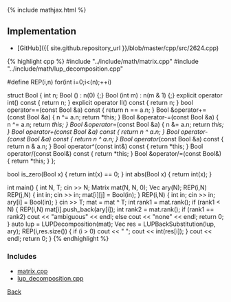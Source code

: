 {% include mathjax.html %}



## Implementation

- [GitHub]({{ site.github.repository_url }}/blob/master/cpp/src/2624.cpp)

{% highlight cpp %}
#include "../include/math/matrix.cpp"
#include "../include/math/lup_decomposition.cpp"

#define REP(i,n) for(int i=0;i<(n);++i)

struct Bool {
  int n;
  Bool () : n(0) {;}
  Bool (int m) : n(m & 1) {;}
  explicit operator int() const { return n; }
  explicit operator ll() const { return n; }
  bool operator==(const Bool &a) const { return n == a.n; }
  Bool &operator+=(const Bool &a) { n ^= a.n; return *this; }
  Bool &operator-=(const Bool &a) { n ^= a.n; return *this; }
  Bool &operator*=(const Bool &a) { n &= a.n; return *this; }
  Bool operator+(const Bool &a) const { return n ^ a.n; }
  Bool operator-(const Bool &a) const { return n ^ a.n; }
  Bool operator*(const Bool &a) const { return n & a.n; }
  Bool operator^(const int&) const { return *this; }
  Bool operator/(const Bool&) const { return *this; }
  Bool &operator/=(const Bool&) { return *this; }
};

bool is_zero(Bool x) { return int(x) == 0; }
int abs(Bool x) { return int(x); }

int main() {
  int N, T;
  cin >> N;
  Matrix<Bool> mat(N, N, 0);
  Vec<Bool> ary(N);
  REP(i,N) REP(j,N) {
    int in; cin >> in;
    mat[i][j] = Bool(in);
  }
  REP(i,N) {
    int in;
    cin >> in;
    ary[i] = Bool(in);
  }
  cin >> T;
  mat = mat ^ T;
  int rank1 = mat.rank();
  if (rank1 < N) {
    REP(i,N) mat[i].push_back(ary[i]);
    int rank2 = mat.rank();
    if (rank1 == rank2) cout << "ambiguous" << endl;
    else cout << "none" << endl;
    return 0;
  }
  auto lup = LUPDecomposition(mat);
  Vec<Bool> res = LUPBackSubstitution(lup, ary);
  REP(i,res.size()) {
    if (i > 0) cout << " ";
    cout << int(res[i]);
  }
  cout << endl;
  return 0;
}
{% endhighlight %}

### Includes

- [matrix.cpp](../include/math/matrix)
- [lup_decomposition.cpp](../include/math/lup_decomposition)

[Back](..)
